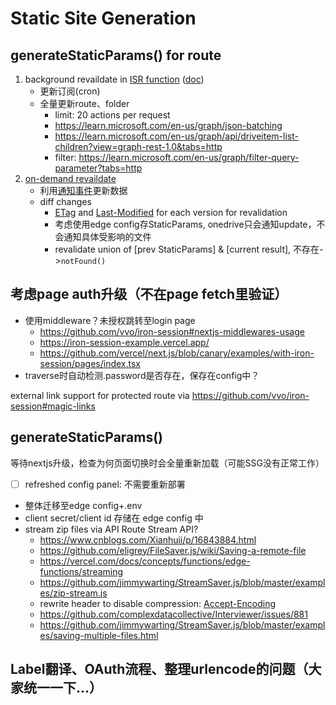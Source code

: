 # Static Site Generation

## generateStaticParams() for route

1. background revaildate in [ISR function](https://vercel.com/docs/concepts/incremental-static-regeneration/overview) ([doc](https://beta.nextjs.org/docs/data-fetching/revalidating#background-revalidation))
    - 更新订阅(cron)
    - 全量更新route、folder
        - limit: 20 actions per request
        - <https://learn.microsoft.com/en-us/graph/json-batching>
        - <https://learn.microsoft.com/en-us/graph/api/driveitem-list-children?view=graph-rest-1.0&tabs=http>
        - filter: <https://learn.microsoft.com/en-us/graph/filter-query-parameter?tabs=http>
2. [on-demand revaildate](https://beta.nextjs.org/docs/data-fetching/revalidating#using-on-demand-revalidation)
    - 利用[通知事件](https://learn.microsoft.com/en-us/graph/webhooks?tabs=http)更新数据
    - diff changes
        - [ETag](https://developer.mozilla.org/en-US/docs/Web/HTTP/Headers/ETag) and [Last-Modified](https://developer.mozilla.org/en-US/docs/Web/HTTP/Headers/Last-Modified) for each version for revalidation
        - 考虑使用edge config存StaticParams, onedrive只会通知update，不会通知具体受影响的文件
        - revalidate union of [prev StaticParams] & [current result], 不存在->`notFound()`

## 考虑page auth升级（不在page fetch里验证）

- 使用middleware？未授权跳转至login page
    - https://github.com/vvo/iron-session#nextjs-middlewares-usage
    - https://iron-session-example.vercel.app/
    - https://github.com/vercel/next.js/blob/canary/examples/with-iron-session/pages/index.tsx
- traverse时自动检测.password是否存在，保存在config中？

external link support for protected route via <https://github.com/vvo/iron-session#magic-links>

## generateStaticParams() 

等待nextjs升级，检查为何页面切换时会全量重新加载（可能SSG没有正常工作）

- [ ] refreshed config panel: 不需要重新部署
- 整体迁移至edge config+.env
- client secret/client id 存储在 edge config 中
- stream zip files via API Route Stream API?
    - https://www.cnblogs.com/Xianhuii/p/16843884.html
    - https://github.com/eligrey/FileSaver.js/wiki/Saving-a-remote-file
    - https://vercel.com/docs/concepts/functions/edge-functions/streaming
    - https://github.com/jimmywarting/StreamSaver.js/blob/master/examples/zip-stream.js
    - rewrite header to disable compression: [Accept-Encoding](https://developer.mozilla.org/en-US/docs/Web/HTTP/Headers/Accept-Encoding)
    - https://github.com/complexdatacollective/Interviewer/issues/881
    - https://github.com/jimmywarting/StreamSaver.js/blob/master/examples/saving-multiple-files.html

## Label翻译、OAuth流程、整理urlencode的问题（大家统一一下...）